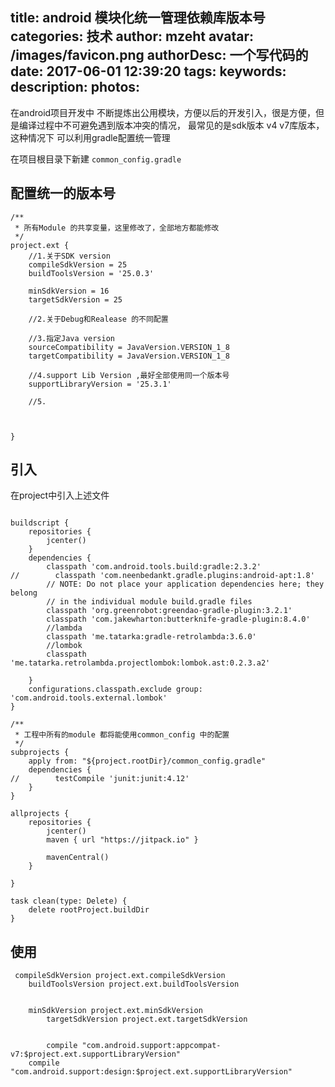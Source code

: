 title: android 模块化统一管理依赖库版本号
categories: 技术
author: mzeht
avatar: /images/favicon.png
authorDesc: 一个写代码的
date: 2017-06-01 12:39:20
tags:
keywords:
description:
photos:
---

在android项目开发中 不断提炼出公用模块，方便以后的开发引入，很是方便，但是编译过程中不可避免遇到版本冲突的情况，
最常见的是sdk版本 v4 v7库版本，这种情况下 可以利用gradle配置统一管理

在项目根目录下新建 `common_config.gradle`

## 配置统一的版本号


```
/**
 * 所有Module 的共享变量，这里修改了，全部地方都能修改
 */
project.ext {
    //1.关于SDK version
    compileSdkVersion = 25
    buildToolsVersion = '25.0.3'

    minSdkVersion = 16
    targetSdkVersion = 25

    //2.关于Debug和Realease 的不同配置

    //3.指定Java version
    sourceCompatibility = JavaVersion.VERSION_1_8
    targetCompatibility = JavaVersion.VERSION_1_8

    //4.support Lib Version ,最好全部使用同一个版本号
    supportLibraryVersion = '25.3.1'

    //5.



}
```

## 引入
在project中引入上述文件


```// Top-level build file where you can add configuration options common to all sub-projects/modules.

buildscript {
    repositories {
        jcenter()
    }
    dependencies {
        classpath 'com.android.tools.build:gradle:2.3.2'
//        classpath 'com.neenbedankt.gradle.plugins:android-apt:1.8'
        // NOTE: Do not place your application dependencies here; they belong
        // in the individual module build.gradle files
        classpath 'org.greenrobot:greendao-gradle-plugin:3.2.1'
        classpath 'com.jakewharton:butterknife-gradle-plugin:8.4.0'
        //lambda
        classpath 'me.tatarka:gradle-retrolambda:3.6.0'
        //lombok
        classpath 'me.tatarka.retrolambda.projectlombok:lombok.ast:0.2.3.a2'

    }
    configurations.classpath.exclude group: 'com.android.tools.external.lombok'
}

/**
 * 工程中所有的module 都将能使用common_config 中的配置
 */
subprojects {
    apply from: "${project.rootDir}/common_config.gradle"
    dependencies {
//        testCompile 'junit:junit:4.12'
    }
}

allprojects {
    repositories {
        jcenter()
        maven { url "https://jitpack.io" }
       
        mavenCentral()
    }

}

task clean(type: Delete) {
    delete rootProject.buildDir
}

```

## 使用


```
 compileSdkVersion project.ext.compileSdkVersion
    buildToolsVersion project.ext.buildToolsVersion
    
    
    minSdkVersion project.ext.minSdkVersion
        targetSdkVersion project.ext.targetSdkVersion
        
        
        compile "com.android.support:appcompat-v7:$project.ext.supportLibraryVersion"
    compile "com.android.support:design:$project.ext.supportLibraryVersion"
```



